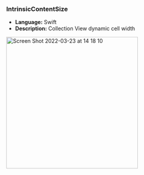 ### **IntrinsicContentSize**

* **Language:** Swift
* **Description:** Collection View dynamic cell width

<img width="349" alt="Screen Shot 2022-03-23 at 14 18 10" src="https://user-images.githubusercontent.com/4967822/159677575-7f379b26-758a-43b0-b303-3053d708dd90.png">
